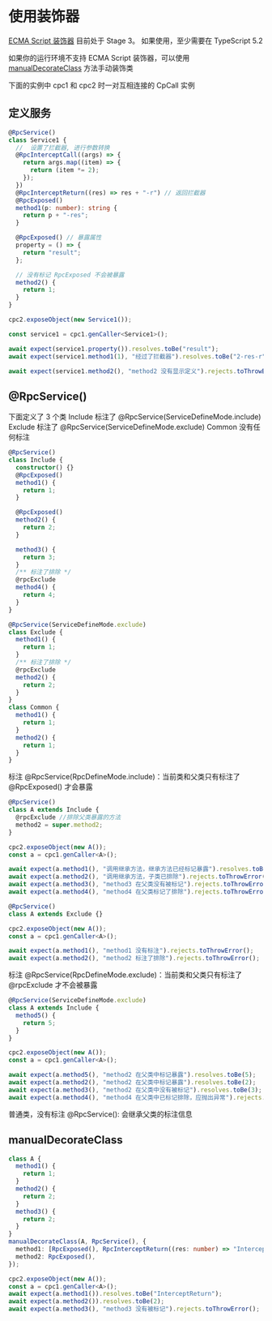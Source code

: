 # 使用装饰器

[ECMA Script 装饰器](https://github.com/tc39/proposal-decorators) 目前处于 Stage 3。 如果使用，至少需要在 TypeScript 5.2

如果你的运行环境不支持 ECMA Script 装饰器，可以使用 [manualDecorateClass](#manualDecorateClass) 方法手动装饰类

下面的实例中 cpc1 和 cpc2 时一对互相连接的 CpCall 实例

## 定义服务

```ts
@RpcService()
class Service1 {
  //  设置了拦截器, 进行参数转换
  @RpcInterceptCall((args) => {
    return args.map((item) => {
      return (item *= 2);
    });
  })
  @RpcInterceptReturn((res) => res + "-r") // 返回拦截器
  @RpcExposed()
  method1(p: number): string {
    return p + "-res";
  }

  @RpcExposed() // 暴露属性
  property = () => {
    return "result";
  };

  // 没有标记 RpcExposed 不会被暴露
  method2() {
    return 1;
  }
}

cpc2.exposeObject(new Service1());

const service1 = cpc1.genCaller<Service1>();

await expect(service1.property()).resolves.toBe("result");
await expect(service1.method1(1), "经过了拦截器").resolves.toBe("2-res-r");

await expect(service1.method2(), "method2 没有显示定义").rejects.toThrowError();
```

## @RpcService()

下面定义了 3 个类
Include 标注了 @RpcService(ServiceDefineMode.include)
Exclude 标注了 @RpcService(ServiceDefineMode.exclude)
Common 没有任何标注

```ts
@RpcService()
class Include {
  constructor() {}
  @RpcExposed()
  method1() {
    return 1;
  }

  @RpcExposed()
  method2() {
    return 2;
  }

  method3() {
    return 3;
  }
  /** 标注了排除 */
  @rpcExclude
  method4() {
    return 4;
  }
}

@RpcService(ServiceDefineMode.exclude)
class Exclude {
  method1() {
    return 1;
  }
  /** 标注了排除 */
  @rpcExclude
  method2() {
    return 2;
  }
}
class Common {
  method1() {
    return 1;
  }
  method2() {
    return 1;
  }
}
```

标注 @RpcService(RpcDefineMode.include)：当前类和父类只有标注了 @RpcExposed() 才会暴露

```ts
@RpcService()
class A extends Include {
  @rpcExclude //排除父类暴露的方法
  method2 = super.method2;
}

cpc2.exposeObject(new A());
const a = cpc1.genCaller<A>();

await expect(a.method1(), "调用继承方法，继承方法已经标记暴露").resolves.toBe(1);
await expect(a.method2(), "调用继承方法，子类已排除").rejects.toThrowError();
await expect(a.method3(), "method3 在父类没有被标记").rejects.toThrowError();
await expect(a.method4(), "method4 在父类标记了排除").rejects.toThrowError();
```

```ts
@RpcService()
class A extends Exclude {}

cpc2.exposeObject(new A());
const a = cpc1.genCaller<A>();

await expect(a.method1(), "method1 没有标注").rejects.toThrowError();
await expect(a.method2(), "method2 标注了排除").rejects.toThrowError();
```

标注 @RpcService(RpcDefineMode.exclude)：当前类和父类只有标注了 @rpcExclude 才不会被暴露

```ts
@RpcService(ServiceDefineMode.exclude)
class A extends Include {
  method5() {
    return 5;
  }
}

cpc2.exposeObject(new A());
const a = cpc1.genCaller<A>();

await expect(a.method5(), "method2 在父类中标记暴露").resolves.toBe(5);
await expect(a.method2(), "method2 在父类中标记暴露").resolves.toBe(2);
await expect(a.method3(), "method2 在父类中没有被标记").resolves.toBe(3);
await expect(a.method4(), "method4 在父类中已标记排除，应抛出异常").rejects.toThrowError();
```

普通类，没有标注 @RpcService(): 会继承父类的标注信息

## manualDecorateClass

```ts
class A {
  method1() {
    return 1;
  }
  method2() {
    return 2;
  }
  method3() {
    return 2;
  }
}
manualDecorateClass(A, RpcService(), {
  method1: [RpcExposed(), RpcInterceptReturn((res: number) => "InterceptReturn")],
  method2: RpcExposed(),
});

cpc2.exposeObject(new A());
const a = cpc1.genCaller<A>();
await expect(a.method1()).resolves.toBe("InterceptReturn");
await expect(a.method2()).resolves.toBe(2);
await expect(a.method3(), "method3 没有被标记").rejects.toThrowError();
```
